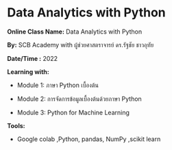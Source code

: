 # Data Analytics with Python

**Online Class Name:** Data Analytics with Python

**By:** SCB Academy with ผู้ช่วยศาสตราจารย์ ดร.รัฐชัย ชาวอุทัย

**Date/Time :** 2022

**Learning with:** 

- Module 1: ภาษา Python เบื้องต้น

- Module 2: การจัดการข้อมูลเบื้องต้นด้วยภาษา Python

- Module 3: Python for Machine Learning

**Tools:** 

- Google colab ,Python, pandas, NumPy ,scikit learn
